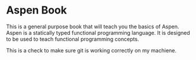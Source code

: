 # Aspen Book

This is a general purpose book that will teach you the basics of Aspen.
Aspen is a statically typed functional programming language. 
It is designed to be used to teach functional programming concepts.

This is a check to make sure git is working correctly on my machiene.
